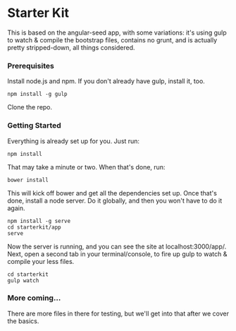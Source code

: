 # Starter Kit 

This is based on the angular-seed app, with some variations: it's using gulp to watch & compile the bootstrap files, contains no grunt, and is actually pretty stripped-down, all things considered.

### Prerequisites

Install node.js and npm. If you don't already have gulp, install it, too.

```
npm install -g gulp
```

Clone the repo. 

### Getting Started

Everything is already set up for you. Just run:

```
npm install
```

That may take a minute or two. When that's done, run:

```
bower install
```

This will kick off bower and get all the dependencies set up. Once that's done, install a node server. Do it globally, and then you won't have to do it again. 

```
npm install -g serve
cd starterkit/app
serve
```

Now the server is running, and you can see the site at localhost:3000/app/. Next, open a second tab in your terminal/console, to fire up gulp to watch & compile your less files. 

```
cd starterkit
gulp watch
```

### More coming...
 
There are more files in there for testing, but we'll get into that after we cover the basics. 
